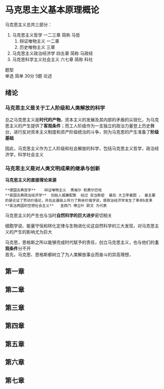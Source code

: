 
# 马克思主义基本原理概论

马克思主义总共三部分：
1. 马克思主义哲学    一二三章  简称 马哲  
    1.  辩证唯物主义  一二章
    2.  历史唯物主义  三章 
2. 马克思主义政治经济学   四五章  简称 马政经
3. 马克思科学主义社会主义  六七章   简称  科社

题型  
单选 
简单 30分 5题
论述  

## 绪论  

### 马克思主义是关于工人阶级和人类解放的科学

总之马克思主义是**时代的产物**。资本主义的发展及其内部的矛盾的尖锐化，为马克思主义的产生提供了**客观条件**；而工人阶级作为一支独立的政治力量登上历史舞台，进行反对资本主义制度和资产阶级统治的斗争，则为马克思的产生准备了**阶级基础**

因此，马克思主义作为工人阶级和社会解放的科学，包括马克思主义哲学，政治经济学，科学社会主义

### 马克思主义是对人类文明成果的继承与创新

**马克思主义的直接理论来源**

```
**德国古典哲学**    辩证唯物主义  黑格尔 和费尔巴哈  
**英国古典政治经济学**  创始人威廉配第  经过 亚当斯密  最后 大卫李嘉图 ， 最主要的是论证了劳动价值论，并在此基础上传力了剩余价值学说，使政治经济学发生了革命b变革
**英法两国的空想社会主义**   圣西门 傅立叶 欧文 为代表
```

马克思主义的产生也与当时**自然科学的巨大进步**密切相关

细胞学说、能量守恒和转化定律与生物进化论这自然科学的三大发现，对马克思主义的产生的影响尤为巨大

马克思，恩格斯之所以能够完成时代赋予的责任，创立马克思主义，也与他们的**主观条件**分不开  
首先，马克思、恩格斯都树立了为人类解放事业而奋斗的崇高理想，


## 第一章

## 第二章

## 第三章


## 第四章

## 第五章

## 第六章

## 第七章


